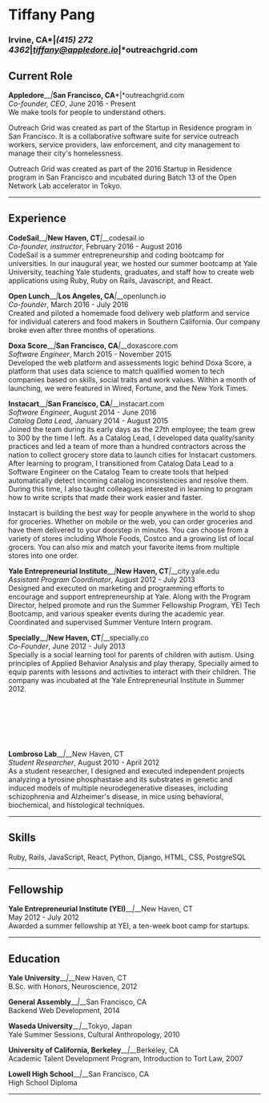 Tiffany Pang
============
### Irvine, CA*__|__*(415) 272 4362*__|__*tiffany@appledore.io*__|__*outreachgrid.com

Current Role
------------
**Appledore**__*|*__San Francisco, CA__*|*outreachgrid.com<br>
*Co-founder, CEO*, June 2016 - Present<br>
We make tools for people to understand others.

Outreach Grid was created as part of the Startup in Residence program in San Francisco. It is a collaborative software suite for service outreach workers, service providers, law enforcement, and city management to manage their city's homelessness.

Outreach Grid was created as part of the 2016 Startup in Residence program in San Francisco and incubated during Batch 13 of the Open Network Lab accelerator in Tokyo.

***

Experience
----------

**CodeSail**__*|*__New Haven, CT__*|*__codesail.io<br>
*Co-founder, instructor*, February 2016 - August 2016<br>
CodeSail is a summer entrepreneurship and coding bootcamp for universities. In our inaugural year, we hosted our summer bootcamp at Yale University, teaching Yale students, graduates, and staff how to create web applications using Ruby, Ruby on Rails, Javascript, and React.

**Open Lunch**__*|*__Los Angeles, CA__*|*__openlunch.io<br>
*Co-founder*, March 2016 - July 2016<br>
Created and piloted a homemade food delivery web platform and service for individual caterers and food makers in Southern California. Our company broke even after three months of operations.

**Doxa Score**__*|*__San Francisco, CA__*|*__doxascore.com<br>
*Software Engineer*, March 2015 - November 2015<br>
Developed the web platform and assessments logic behind Doxa Score, a platform that uses data science to match qualified women to tech companies based on skills, social traits and work values. Within a month of launching, we were featured in Wired, Fortune, and the New York Times.<br>

**Instacart**__*|*__San Francisco, CA__*|*__instacart.com<br>
*Software Engineer*, August 2014 - June 2016<br>
*Catalog Data Lead*, January 2014 - August 2015<br>
Joined the team during its early days as the 27th employee; the team grew to 300 by the time I left. As a Catalog Lead, I developed data quality/sanity practices and led a team of more than a hundred contractors across the nation to collect grocery store data to launch cities for Instacart customers. After learning to program, I transitioned from Catalog Data Lead to a Software Engineer on the Catalog Team to create tools that helped automatically detect incoming catalog inconsistencies and resolve them. During this time, I also taught colleagues interested in learning to program how to write scripts that made their work easier and faster.

Instacart is building the best way for people anywhere in the world to shop for groceries. Whether on mobile or the web, you can order groceries and have them delivered to your doorstep in minutes. You can choose from a variety of stores including Whole Foods, Costco and a growing list of local grocers. You can also mix and match your favorite items from multiple stores into one order.

**Yale Entrepreneurial Institute**__*|*__New Haven, CT__*|*__city.yale.edu<br>
*Assistant Program Coordinator*, August 2012 - July 2013<br>
Designed and executed on marketing and programming efforts to encourage and support entrepreneurship at Yale. Along with the Program Director, helped promote and run the Summer Fellowship Program, YEI Tech Bootcamp, and various speaker events during the academic year. Coordinated and supervised Summer Venture Intern program.

**Specially**__*|*__New Haven, CT__*|*__specially.co<br>
*Co-Founder*, June 2012 - July 2013<br>
Specially is a social learning tool for parents of children with autism. Using principles of Applied Behavior Analysis and play therapy, Specially aimed to equip parents with lessons and activities to interact with their children. The company was incubated at the Yale Entrepreneurial Institute in Summer 2012.

<br><br><br><br><br>

**Lombroso Lab**__*|*__New Haven, CT<br>
*Student Researcher*, August 2010 - April 2012<br>
As a student researcher, I designed and executed independent projects analyzing a tyrosine phosphastase and its substrates in genetic and induced models of multiple neurodegenerative diseases, including schizophrenia and Alzheimer's disease, in mice using behavioral, biochemical, and histological techniques.

***

Skills
------
Ruby, Rails, JavaScript, React, Python, Django, HTML, CSS, PostgreSQL<br>

***

Fellowship
----------
**Yale Entrepreneurial Institute (YEI)**__*|*__New Haven, CT<br>
May 2012 - July 2012<br>
Awarded a summer fellowship at YEI, a ten-week boot camp for startups.

***

Education
---------
**Yale University**__*|*__New Haven, CT<br>
B.Sc. with Honors, Neuroscience, 2012<br>

**General Assembly**__*|*__San Francisco, CA<br>
Backend Web Development, 2014<br>

**Waseda University**__*|*__Tokyo, Japan<br>
Yale Summer Sessions, Cultural Anthropology, 2010<br>

**University of California, Berkeley**__*|*__Berkeley, CA<br>
Academic Talent Development Program, Introduction to Tort Law, 2007

**Lowell High School**__*|*__San Francisco, CA<br>
High School Diploma

***
